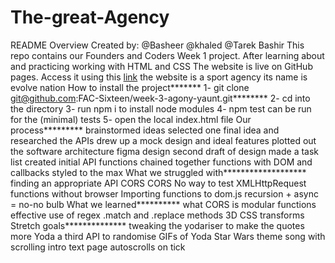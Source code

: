 # The-great-Agency
README
Overview
Created by: @Basheer @khaled @Tarek Bashir
This repo contains our Founders and Coders Week 1 project. After learning about and practicing working with HTML and CSS
The website is live on GitHub pages. Access it using this <a href="google.com">link</a>
the website is a sport agency its name is evolve nation
How to install the project*******
1- git clone git@github.com:FAC-Sixteen/week-3-agony-yaunt.git********
2- cd into the directory
3- run npm i to install node modules
4- npm test can be run for the (minimal) tests
5- open the local index.html file
Our process*********
brainstormed ideas
selected one final idea and researched the APIs
drew up a mock design and ideal features
plotted out the software architecture figma design
second draft of design
made a task list
created initial API functions
chained together functions with DOM and callbacks
styled to the max
What we struggled with*******************
finding an appropriate API
CORS
CORS
No way to test XMLHttpRequest functions without browser
Importing functions to dom.js
recursion + async = no-no
bulb What we learned**********
what CORS is
modular functions
effective use of regex .match and .replace methods
3D CSS transforms
Stretch goals**************
tweaking the yodariser to make the quotes more Yoda
a third API to randomise GIFs of Yoda
Star Wars theme song with scrolling intro text
page autoscrolls on tick

